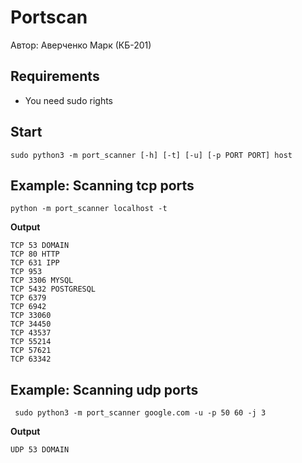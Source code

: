 # Portscan
Автор: Аверченко Марк (КБ-201)

## Requirements
* You need sudo rights

## Start
```sudo python3 -m port_scanner [-h] [-t] [-u] [-p PORT PORT] host```

## Example: Scanning tcp ports
```python -m port_scanner localhost -t```

**Output**
 
```
TCP 53 DOMAIN
TCP 80 HTTP
TCP 631 IPP
TCP 953 
TCP 3306 MYSQL
TCP 5432 POSTGRESQL
TCP 6379 
TCP 6942 
TCP 33060 
TCP 34450 
TCP 43537 
TCP 55214 
TCP 57621 
TCP 63342 
```
## Example: Scanning udp ports
``` sudo python3 -m port_scanner google.com -u -p 50 60 -j 3```

**Output**
 
```
UDP 53 DOMAIN
```
